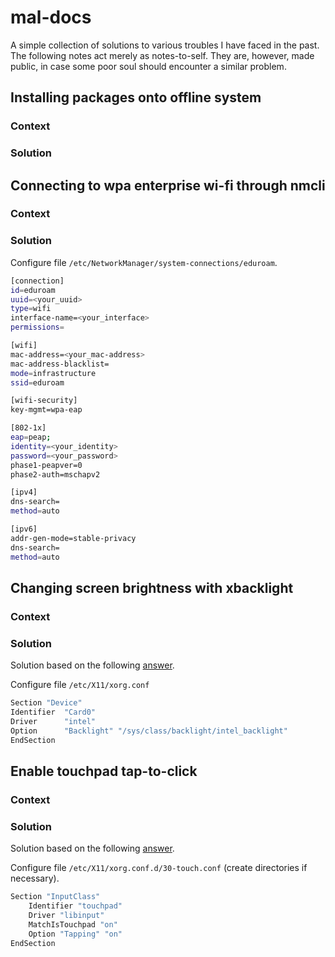 # mal-docs
A simple collection of solutions to various troubles I have faced in the past.
The following notes act merely as notes-to-self. They are, however, made
public, in case some poor soul should encounter a similar problem.

## Installing packages onto offline system
### Context
### Solution

## Connecting to wpa enterprise wi-fi through nmcli 
### Context
### Solution
Configure file `/etc/NetworkManager/system-connections/eduroam`.
``` bash
[connection]
id=eduroam
uuid=<your_uuid>
type=wifi
interface-name=<your_interface>
permissions=

[wifi]
mac-address=<your_mac-address>
mac-address-blacklist=
mode=infrastructure
ssid=eduroam

[wifi-security]
key-mgmt=wpa-eap

[802-1x]
eap=peap;
identity=<your_identity>
password=<your_password>
phase1-peapver=0
phase2-auth=mschapv2

[ipv4]
dns-search=
method=auto

[ipv6]
addr-gen-mode=stable-privacy
dns-search=
method=auto
```

## Changing screen brightness with xbacklight
### Context
### Solution
Solution based on the following [answer](https://askubuntu.com/a/715310).

Configure file `/etc/X11/xorg.conf`
``` bash
Section "Device"
Identifier  "Card0"
Driver      "intel"
Option      "Backlight" "/sys/class/backlight/intel_backlight"
EndSection
```

## Enable touchpad tap-to-click
### Context
### Solution
Solution based on the following [answer](https://askubuntu.com/a/1088009).

Configure file `/etc/X11/xorg.conf.d/30-touch.conf` 
(create directories if necessary).
``` bash
Section "InputClass"   
    Identifier "touchpad"  
    Driver "libinput"  
    MatchIsTouchpad "on"  
    Option "Tapping" "on"  
EndSection
```
